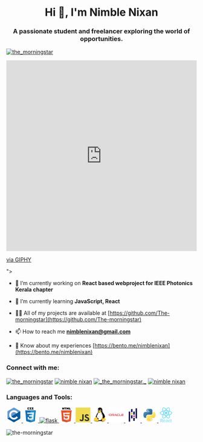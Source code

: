 <h1 align="center">Hi 👋, I'm Nimble Nixan</h1>
<h3 align="center">A passionate student and freelancer exploring the world of opportunities.</h3>


<p align="left"> <a href="https://twitter.com/the_morningstar" target="blank"><img src="https://img.shields.io/twitter/follow/the_morningstar?logo=twitter&style=for-the-badge" alt="the_morningstar" /></a> </p>
<div style="width:100%;height:0;padding-bottom:100%;position:relative;"><iframe src="https://giphy.com/embed/wwg1suUiTbCY8H8vIA" width="100%" height="100%" style="position:absolute" frameBorder="0" class="giphy-embed" allowFullScreen></iframe></div><p><a href="https://giphy.com/gifs/glitch-matrix-cat-wwg1suUiTbCY8H8vIA">via GIPHY</a></p>">

- 🔭 I’m currently working on **React based webproject for IEEE Photonics Kerala chapter**

- 🌱 I’m currently learning **JavaScript, React**

- 👨‍💻 All of my projects are available at [https://github.com/The-morningstar](https://github.com/The-morningstar)

- 📫 How to reach me **nimblenixan@gmail.com**

- 📄 Know about my experiences [https://bento.me/nimblenixan](https://bento.me/nimblenixan)

<h3 align="left">Connect with me:</h3>
<p align="left">
<a href="https://twitter.com/the_morningstar" target="blank"><img align="center" src="https://raw.githubusercontent.com/rahuldkjain/github-profile-readme-generator/master/src/images/icons/Social/twitter.svg" alt="the_morningstar" height="30" width="40" /></a>
<a href="https://linkedin.com/in/nimble nixan" target="blank"><img align="center" src="https://raw.githubusercontent.com/rahuldkjain/github-profile-readme-generator/master/src/images/icons/Social/linked-in-alt.svg" alt="nimble nixan" height="30" width="40" /></a>
<a href="https://instagram.com/_the_morningstar._" target="blank"><img align="center" src="https://raw.githubusercontent.com/rahuldkjain/github-profile-readme-generator/master/src/images/icons/Social/instagram.svg" alt="_the_morningstar._" height="30" width="40" /></a>
<a href="https://www.leetcode.com/nimble nixan" target="blank"><img align="center" src="https://raw.githubusercontent.com/rahuldkjain/github-profile-readme-generator/master/src/images/icons/Social/leet-code.svg" alt="nimble nixan" height="30" width="40" /></a>
</p>

<h3 align="left">Languages and Tools:</h3>
<p align="left"> <a href="https://www.cprogramming.com/" target="_blank" rel="noreferrer"> <img src="https://raw.githubusercontent.com/devicons/devicon/master/icons/c/c-original.svg" alt="c" width="40" height="40"/> </a> <a href="https://www.w3schools.com/css/" target="_blank" rel="noreferrer"> <img src="https://raw.githubusercontent.com/devicons/devicon/master/icons/css3/css3-original-wordmark.svg" alt="css3" width="40" height="40"/> </a> <a href="https://flask.palletsprojects.com/" target="_blank" rel="noreferrer"> <img src="https://www.vectorlogo.zone/logos/pocoo_flask/pocoo_flask-icon.svg" alt="flask" width="40" height="40"/> </a> <a href="https://www.w3.org/html/" target="_blank" rel="noreferrer"> <img src="https://raw.githubusercontent.com/devicons/devicon/master/icons/html5/html5-original-wordmark.svg" alt="html5" width="40" height="40"/> </a> <a href="https://developer.mozilla.org/en-US/docs/Web/JavaScript" target="_blank" rel="noreferrer"> <img src="https://raw.githubusercontent.com/devicons/devicon/master/icons/javascript/javascript-original.svg" alt="javascript" width="40" height="40"/> </a> <a href="https://www.linux.org/" target="_blank" rel="noreferrer"> <img src="https://raw.githubusercontent.com/devicons/devicon/master/icons/linux/linux-original.svg" alt="linux" width="40" height="40"/> </a> <a href="https://www.oracle.com/" target="_blank" rel="noreferrer"> <img src="https://raw.githubusercontent.com/devicons/devicon/master/icons/oracle/oracle-original.svg" alt="oracle" width="40" height="40"/> </a> <a href="https://pandas.pydata.org/" target="_blank" rel="noreferrer"> <img src="https://raw.githubusercontent.com/devicons/devicon/2ae2a900d2f041da66e950e4d48052658d850630/icons/pandas/pandas-original.svg" alt="pandas" width="40" height="40"/> </a> <a href="https://www.python.org" target="_blank" rel="noreferrer"> <img src="https://raw.githubusercontent.com/devicons/devicon/master/icons/python/python-original.svg" alt="python" width="40" height="40"/> </a> <a href="https://reactjs.org/" target="_blank" rel="noreferrer"> <img src="https://raw.githubusercontent.com/devicons/devicon/master/icons/react/react-original-wordmark.svg" alt="react" width="40" height="40"/> </a> </p>

<p><img align="center" src="https://github-readme-stats.vercel.app/api/top-langs?username=the-morningstar&show_icons=true&locale=en&layout=compact" alt="the-morningstar" /></p>

